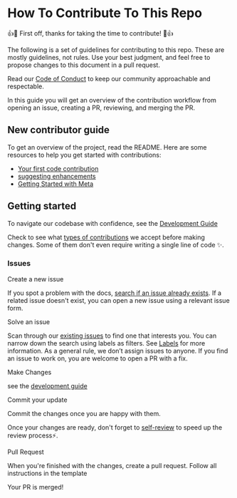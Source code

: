 # How To Contribute To This Repo

:+1::tada: First off, thanks for taking the time to contribute! :tada::+1:

The following is a set of guidelines for contributing to this repo. These are mostly guidelines, not rules. Use your best judgment, and feel free to propose changes to this document in a pull request.

Read our [Code of Conduct](https://github.com/Awinja-j/Whatsapp-Bot-Using-On-Premise-API/blob/main/.github/CODE_OF_CONDUCT.md) to keep our community approachable and respectable.

In this guide you will get an overview of the contribution workflow from opening an issue, creating a PR, reviewing, and merging the PR.

## New contributor guide

To get an overview of the project, read the README. Here are some resources to help you get started with contributions:

- [Your first code contribution](https://github.com/Awinja-j/Whatsapp-Bot-Using-On-Premise-API/blob/main/.github/Your_First_Code_Contribution.md)
- [suggesting enhancements](https://github.com/Awinja-j/Whatsapp-Bot-Using-On-Premise-API/blob/main/.github/Suggesting_Enhancements.md)
- [Getting Started with Meta](https://github.com/Awinja-j/Whatsapp-Bot-Using-On-Premise-API/blob/main/.github/GETTING_STARTED_WITH_META.md)

## Getting started

To navigate our codebase with confidence, see the [Development Guide](https://github.com/Awinja-j/Whatsapp-Bot-Using-On-Premise-API/blob/main/.github/DEVELOPMENT.md)

Check to see what [types of contributions](https://github.com/Awinja-j/Whatsapp-Bot-Using-On-Premise-API/blob/main/.github/TYPES_OF_CONTRIBUTIONS.md) we accept before making changes. Some of them don't even require writing a single line of code ✨.

### Issues

Create a new issue

If you spot a problem with the docs, [search if an issue already exists](https://docs.github.com/en/search-github/searching-on-github/searching-issues-and-pull-requests#search-by-the-title-body-or-comments). If a related issue doesn't exist, you can open a new issue using a relevant issue form.

Solve an issue

Scan through our [existing issues](https://github.com/Awinja-j/Whatsapp-Bot-Using-On-Premise-API/issues) to find one that interests you. You can narrow down the search using labels as filters. See [Labels]() for more information. As a general rule, we don’t assign issues to anyone. If you find an issue to work on, you are welcome to open a PR with a fix.

Make Changes

see the [development guide](https://github.com/Awinja-j/Whatsapp-Bot-Using-On-Premise-API/blob/main/.github/DEVELOPMENT.md)

Commit your update

Commit the changes once you are happy with them.

Once your changes are ready, don't forget to [self-review]() to speed up the review process⚡.

Pull Request

When you're finished with the changes, create a pull request.
Follow all instructions in the template

Your PR is merged!






